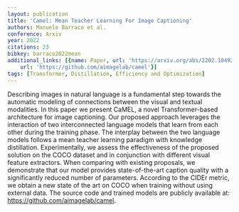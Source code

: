 ```yaml
---
layout: publication
title: 'Camel: Mean Teacher Learning For Image Captioning'
authors: Manuele Barraco et al.
conference: Arxiv
year: 2022
citations: 23
bibkey: barraco2022mean
additional_links: [{name: Paper, url: 'https://arxiv.org/abs/2202.10492'}, {name: Code,
    url: 'https://github.com/aimagelab/camel'}]
tags: [Transformer, Distillation, Efficiency and Optimization]
---
```

Describing images in natural language is a fundamental step towards the
automatic modeling of connections between the visual and textual modalities. In
this paper we present CaMEL, a novel Transformer-based architecture for image
captioning. Our proposed approach leverages the interaction of two
interconnected language models that learn from each other during the training
phase. The interplay between the two language models follows a mean teacher
learning paradigm with knowledge distillation. Experimentally, we assess the
effectiveness of the proposed solution on the COCO dataset and in conjunction
with different visual feature extractors. When comparing with existing
proposals, we demonstrate that our model provides state-of-the-art caption
quality with a significantly reduced number of parameters. According to the
CIDEr metric, we obtain a new state of the art on COCO when training without
using external data. The source code and trained models are publicly available
at: https://github.com/aimagelab/camel.